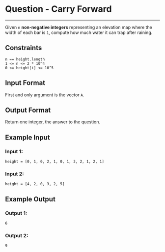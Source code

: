# Question - Carry Forward
___
Given `n` **non-negative integers** representing an elevation map where the width of each bar is `1`, compute how much water it can trap after raining.

## Constraints
```
n == height.length
1 <= n <= 2 * 10^4
0 <= height[i] <= 10^5
```

## Input Format
First and only argument is the vector `A`.

## Output Format
Return one integer, the answer to the question.

## Example Input

### Input 1:
``height = [0, 1, 0, 2, 1, 0, 1, 3, 2, 1, 2, 1]``

### Input 2:
``height = [4, 2, 0, 3, 2, 5]``

## Example Output

### Output 1:
``6``

### Output 2:
``9``